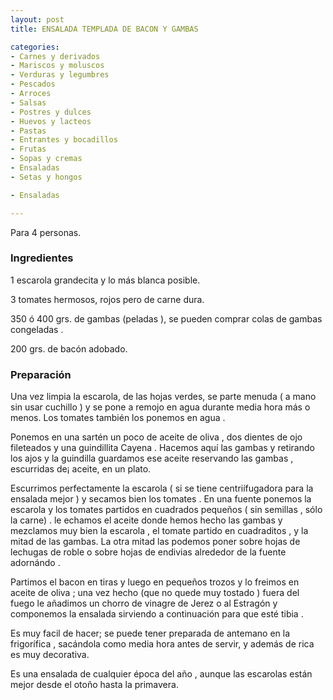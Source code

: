 ```yaml
---
layout: post
title: ENSALADA TEMPLADA DE BACON Y GAMBAS

categories:
- Carnes y derivados
- Mariscos y moluscos
- Verduras y legumbres
- Pescados
- Arroces
- Salsas
- Postres y dulces
- Huevos y lacteos
- Pastas
- Entrantes y bocadillos
- Frutas
- Sopas y cremas
- Ensaladas
- Setas y hongos

- Ensaladas

---
```

Para 4 personas.

<h3>Ingredientes</h3>

1 escarola grandecita y lo más blanca posible.

3 tomates hermosos, rojos pero de carne dura.

350 ó 400 grs. de gambas (peladas ), se pueden comprar colas de gambas congeladas .

200 grs. de bacón adobado.

<h3>Preparación</h3>

Una vez limpia la escarola, de las hojas verdes, se parte menuda ( a mano sin usar cuchillo ) y se pone a remojo en agua durante media hora más o menos. Los tomates también los ponemos en agua .

Ponemos en una sartén un poco de aceite de oliva , dos dientes de ojo fileteados y una guindillita Cayena . Hacemos aquí las gambas y retirando los ajos y la guindilla guardamos ese aceite reservando las gambas , escurridas de&iexcl; aceite, en un plato.

Escurrimos perfectamente la escarola ( si se tiene centriífugadora para la ensalada mejor ) y secamos bien los tomates . En una fuente ponemos la escarola y los tomates partidos en cuadrados pequeños ( sin semillas , sólo la carne) . le echamos el aceite donde hemos hecho las gambas y mezclamos muy bien la escarola , el tomate partido en cuadraditos , y la mitad de las gambas. La otra mitad las podemos poner sobre hojas de lechugas de roble o sobre hojas de endivias alrededor de la fuente adornándo .

Partimos el bacon en tiras y luego en pequeños trozos y lo freimos en aceite de oliva ; una vez hecho (que no quede muy tostado ) fuera del fuego le añadimos un chorro de vinagre de Jerez o al Estragón y componemos la ensalada sirviendo a continuación para que esté tibia .

Es muy facil de hacer; se puede tener preparada de antemano en la frigorífica , sacándola como media hora antes de servir, y además de rica es muy decorativa.

Es una ensalada de cualquier época del año , aunque las escarolas están mejor desde el otoño hasta la primavera.

